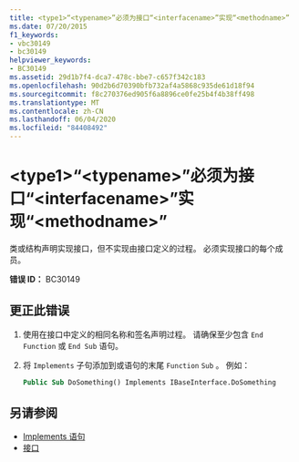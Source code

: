```yaml
---
title: <type1>“<typename>”必须为接口“<interfacename>”实现“<methodname>”
ms.date: 07/20/2015
f1_keywords:
- vbc30149
- bc30149
helpviewer_keywords:
- BC30149
ms.assetid: 29d1b7f4-dca7-478c-bbe7-c657f342c183
ms.openlocfilehash: 90d2b6d70390bfb732af4a5868c935de61d18f94
ms.sourcegitcommit: f8c270376ed905f6a8896ce0fe25b4f4b38ff498
ms.translationtype: MT
ms.contentlocale: zh-CN
ms.lasthandoff: 06/04/2020
ms.locfileid: "84408492"
---
```

# <a name="type1typename-must-implement-methodname-for-interface-interfacename"></a>\<type1>“\<typename>”必须为接口“\<interfacename>”实现“\<methodname>”
类或结构声明实现接口，但不实现由接口定义的过程。 必须实现接口的每个成员。  
  
 **错误 ID：** BC30149  
  
## <a name="to-correct-this-error"></a>更正此错误  
  
1. 使用在接口中定义的相同名称和签名声明过程。 请确保至少包含 `End Function` 或 `End Sub` 语句。  
  
2. 将 `Implements` 子句添加到或语句的末尾 `Function` `Sub` 。 例如：  
  
    ```vb  
    Public Sub DoSomething() Implements IBaseInterface.DoSomething  
    ```  
  
## <a name="see-also"></a>另请参阅

- [Implements 语句](../statements/implements-statement.md)
- [接口](../../programming-guide/language-features/interfaces/index.md)

